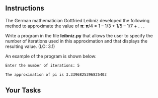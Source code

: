 ## Instructions

The German mathematician Gottfried Leibniz developed the following method to approximate the value of **π**: **π**/4 = 1 – 1/3 + 1/5 – 1/7 + . . .

Write a program in the file **leibniz.py** that allows the user to specify the number of iterations used in this approximation and that displays the resulting value. (LO: 3.1)

An example of the program is shown below:

```txt
Enter the number of iterations: 5

The approximation of pi is 3.3396825396825403
```

## Your Tasks
